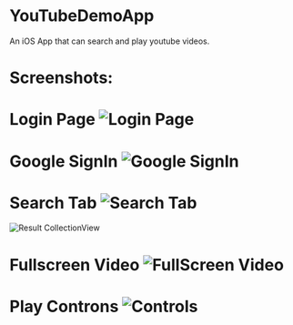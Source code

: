 # YouTubeDemoApp
An iOS App that can search and play youtube videos.

# Screenshots:
# Login Page ![Login Page](https://github.com/jimit-shah/YouTubeDemoApp/blob/master/ProductScreenshots/01LoginPage.PNG)
# Google SignIn ![Google SignIn](https://github.com/jimit-shah/YouTubeDemoApp/blob/master/ProductScreenshots/02GoogleSignInAuthentication.PNG)
# Search Tab ![Search Tab](https://github.com/jimit-shah/YouTubeDemoApp/blob/master/ProductScreenshots/03SearchTab.PNG)
![Result CollectionView](https://github.com/jimit-shah/YouTubeDemoApp/blob/master/ProductScreenshots/04ResultsInCollectionView.PNG)
# Fullscreen Video ![FullScreen Video](https://github.com/jimit-shah/YouTubeDemoApp/blob/master/ProductScreenshots/05PlayVideosInFullScreen.PNG)
# Play Controns ![Controls](https://github.com/jimit-shah/YouTubeDemoApp/blob/master/ProductScreenshots/06PlayControlsWhilePlaying.PNG)
